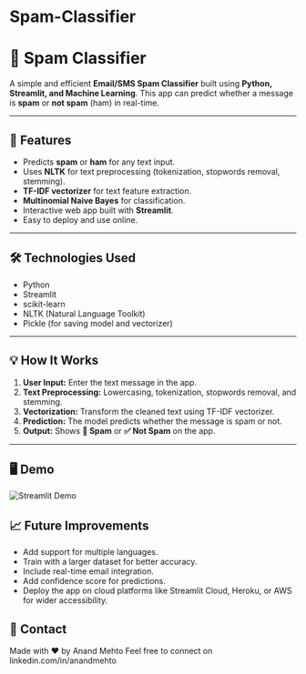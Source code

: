 # Spam-Classifier
# 📩 Spam Classifier

A simple and efficient **Email/SMS Spam Classifier** built using **Python, Streamlit, and Machine Learning**. This app can predict whether a message is **spam** or **not spam** (ham) in real-time.  

---

## 🚀 Features

- Predicts **spam** or **ham** for any text input.
- Uses **NLTK** for text preprocessing (tokenization, stopwords removal, stemming).
- **TF-IDF vectorizer** for text feature extraction.
- **Multinomial Naive Bayes** for classification.
- Interactive web app built with **Streamlit**.
- Easy to deploy and use online.

---

## 🛠️ Technologies Used

- Python
- Streamlit
- scikit-learn
- NLTK (Natural Language Toolkit)
- Pickle (for saving model and vectorizer)

---

## 💡 How It Works

1. **User Input:** Enter the text message in the app.
2. **Text Preprocessing:** Lowercasing, tokenization, stopwords removal, and stemming.
3. **Vectorization:** Transform the cleaned text using TF-IDF vectorizer.
4. **Prediction:** The model predicts whether the message is spam or not.
5. **Output:** Shows **🚨 Spam** or **✅ Not Spam** on the app.

---

## 🖥️ Demo

![Streamlit Demo](demo_image.png)  

## 📈 Future Improvements
- Add support for multiple languages.
- Train with a larger dataset for better accuracy.
- Include real-time email integration.
- Add confidence score for predictions.
-  Deploy the app on cloud platforms like Streamlit Cloud, Heroku, or AWS for wider accessibility.

## 📧 Contact
Made with ❤️ by Anand Mehto
Feel free to connect on linkedin.com/in/anandmehto

